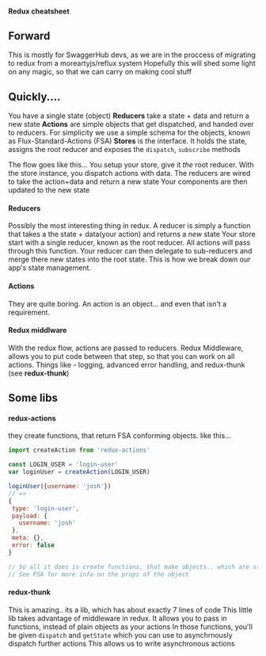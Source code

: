 #### Redux cheatsheet

## Forward

This is mostly for SwaggerHub devs, as we are in the proccess of migrating to redux from a moreartyjs/reflux system
Hopefully this will shed some light on any magic, so that we can carry on making cool stuff


## Quickly....

You have a single state (object)
**Reducers** take a state + data and return a new state
**Actions** are simple objects that get dispatched, and handed over to reducers. For simplicity we use a simple schema for the objects, known as Flux-Standard-Actions (FSA)
**Stores** is the interface. It holds the state, assigns the root reducer and exposes the `dispatch`, `subscribe` methods

The flow goes like this...
You setup your store, give it *the* root reducer.
With the store instance, you dispatch actions with data.
The reducers are wired to take the action+data and return a new state
Your components are then updated to the new state


#### Reducers

Possibly the most interesting thing in redux.
A reducer is simply a function that takes a the state + data(your action) and returns a *new* state
Your store start with a single reducer, known as the root reducer. All actions will pass through this function.
Your reducer can then delegate to sub-reducers and merge there new states into the root state. This is how we break down our app's state management.

#### Actions
They are quite boring.
An action is an object... and even that isn't a requirement.

#### Redux middlware

With the redux flow, actions are passed to reducers.
Redux Middleware, allows you to put code between that step, so that you can work on all actions.
Things like - logging, advanced error handling, and redux-thunk (see **redux-thunk**)

## Some libs

#### redux-actions 
they create functions, that return FSA conforming objects.
like this...
```js
import createAction from 'redux-actions'

const LOGIN_USER = 'login-user'
var loginUser = createAction(LOGIN_USER)

loginUser({username: 'josh'})
// => 
{
 type: 'login-user',
 payload: {
   username: 'josh'
 },
 meta: {},
 error: false
}

// So all it does is create functions, that make objects.. which are standardized 
// See FSA for more info on the props of the object
```

#### redux-thunk

This is amazing.. its a lib, which has about exactly 7 lines of code
This little lib takes advantage of middleware in redux.
It allows you to pass in functions, instead of plain objects as your actions
In those functions, you'll be given `dispatch` and `getState` which you can use to asynchrnously dispatch further actions
This allows us to write asynchronous actions






